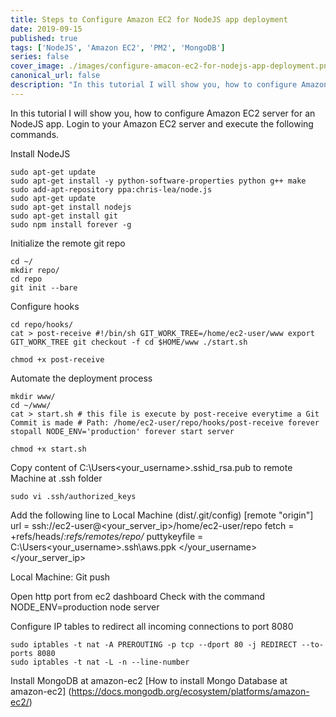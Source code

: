 ```yaml
---
title: Steps to Configure Amazon EC2 for NodeJS app deployment
date: 2019-09-15
published: true
tags: ['NodeJS', 'Amazon EC2', 'PM2', 'MongoDB']
series: false
cover_image: ./images/configure-amacon-ec2-for-nodejs-app-deployment.png
canonical_url: false
description: "In this tutorial I will show you, how to configure Amazon EC2 server for an NodeJS app"
---
```


In this tutorial I will show you, how to configure Amazon EC2 server for an NodeJS app. Login to your Amazon EC2 server and execute the following commands.

Install NodeJS
```
sudo apt-get update 
sudo apt-get install -y python-software-properties python g++ make 
sudo add-apt-repository ppa:chris-lea/node.js 
sudo apt-get update 
sudo apt-get install nodejs 
sudo apt-get install git 
sudo npm install forever -g
```

Initialize the remote git repo
```
cd ~/ 
mkdir repo/ 
cd repo 
git init --bare
```

Configure hooks
```
cd repo/hooks/ 
cat > post-receive #!/bin/sh GIT_WORK_TREE=/home/ec2-user/www export GIT_WORK_TREE git checkout -f cd $HOME/www ./start.sh
```
```
chmod +x post-receive
```
Automate the deployment process
```
mkdir www/ 
cd ~/www/ 
cat > start.sh # this file is execute by post-receive everytime a Git Commit is made # Path: /home/ec2-user/repo/hooks/post-receive forever stopall NODE_ENV='production' forever start server
```
```
chmod +x start.sh
```
Copy content of C:\Users\<your_username>\.sshid_rsa.pub to remote Machine at .ssh folder

```
sudo vi .ssh/authorized_keys
```

Add the following line to Local Machine (dist/.git/config)
[remote "origin"] url = ssh://ec2-user@<your_server_ip>/home/ec2-user/repo fetch = +refs/heads/*:refs/remotes/repo/* puttykeyfile = C:\Users\<your_username>\.ssh\aws.ppk </your_username></your_server_ip>

Local Machine: Git push

Open http port from ec2 dashboard
Check with the command NODE_ENV=production node server

Configure IP tables to redirect all incoming connections to port 8080
```
sudo iptables -t nat -A PREROUTING -p tcp --dport 80 -j REDIRECT --to-ports 8080 
sudo iptables -t nat -L -n --line-number
```

Install MongoDB at amazon-ec2
[How to install Mongo Database at amazon-ec2] (https://docs.mongodb.org/ecosystem/platforms/amazon-ec2/)